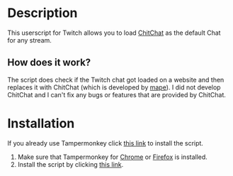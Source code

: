 # Description
This userscript for Twitch allows you to load [ChitChat](https://chitchat.ma.pe/) as the default Chat for any stream.

## How does it work?
The script does check if the Twitch chat got loaded on a website and then replaces it with ChitChat (which is developed by [mape](https://github.com/mape)). I did not develop ChitChat and I can't fix any bugs or features that are provided by ChitChat.

# Installation
If you already use Tampermonkey click [this link](https://github.com/MarcGamesons/twitch-userscript-use-chitchat/raw/master/src/latest/use-chitchat.user.js) to install the script.

1. Make sure that Tampermonkey for [Chrome](https://duckduckgo.com/?q=tampermonkey+chrome+webstore) or [Firefox](https://duckduckgo.com/?q=tampermonkey+firefox+addon) is installed.
2. Install the script by clicking [this link](https://github.com/MarcGamesons/twitch-userscript-use-chitchat/raw/master/src/latest/use-chitchat.user.js).
